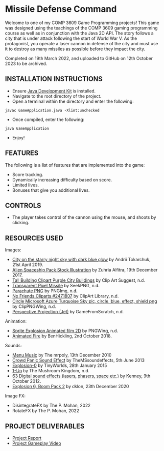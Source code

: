 # Missile Defense Command
Welcome to one of my COMP 3609 Game Programming projects! This game was designed using the teachings of the COMP 3609 gaming programming course as well as in conjunction with the Java 2D API. The story follows a city that is under attack following the start of World War V. As the protagonist, you operate a laser cannon in defense of the city and must use it to destroy as many missiles as possible before they impact the city.

Completed on 19th March 2022, and uploaded to GitHub on 12th October 2023 to be archived.


## INSTALLATION INSTRUCTIONS
* Ensure [Java Development Kit](https://www.oracle.com/java/technologies/downloads/) is installed.
* Navigate to the root directory of the project.
* Open a terminal within the directory and enter the following:
```
javac GameApplication.java -Xlint:unchecked
```
* Once compiled, enter the following:
```
java GameApplication 
```
* Enjoy!


## FEATURES
The following is a list of features that are implemented into the game:
* Score tracking.
* Dynamically increasing difficulty based on score.
* Limited lives.
* Bonuses that give you additional lives.


## CONTROLS
* The player takes control of the cannon using the mouse, and shoots by clicking.


## RESOURCES USED
Images: 
* [City on the starry night sky with dark blue glow](https://www.istockphoto.com/vector/city-on-the-starry-night-sky-with-dark-blue-glow-gm1144034606-307429014) by Andrii Tokarchuk, 21st April 2019.
* [Alien Spaceship Pack Stock Illustration](https://www.istockphoto.com/vector/alien-spaceship-pack-gm896179950-247506246) by Zuhria Alfitra, 19th December 2017.
* [Tall Building Clipart Purple City Buildings](https://www.clipartsuggest.com/tall-building-clipart-purple-city-buildings-with-sMGLMP-clipart/) by Clip Art Suggest, n.d.
* [Transparent Pixel Missile](https://www.seekpng.com/ipng/u2q8q8i1r5q8a9o0_png-library-library-art-maker-transparent-pixel-missile/) by SeekPNG, n.d.
* [Parachute PNG](https://pngimg.com/images/sport/parachute) by PNGImg, n.d.
* [No Friends Cliparts #2471807](https://clipart-library.com/clipart/1145043.htm) by ClipArt Library, n.d.
* [Circle Microsoft Azure Turquoise Sky plc, circle, blue, effect, shield png](https://www.pngwing.com/en/free-png-yypse) by ClipPNGWing, n.d.
* [Perspective Projection (Jet)](https://gamefromscratch.com/creating-a-game-sprite-rendering/) by GameFromScratch, n.d.

Animation:
* [Sprite Explosion Animated film 2D](https://www.pngwing.com/en/free-png-plgdq) by PNGWing, n.d.
* [Animated Fire](https://opengameart.org/content/animated-fire) by BenHickling, 2nd October 2018.

Sounds:
* [Menu Music](https://opengameart.org/content/menu-music) by The mrpoly, 13th December 2010
* [Crowd Panic Sound Effect](https://www.youtube.com/watch?v=zZuH4_Zn6YM) by TheMSsoundeffects, 5th June 2013
* [Explosion-0](https://opengameart.org/content/explosion-0) by TinyWorlds, 28th January 2015
* [1-Up](https://themushroomkingdom.net/media/smb/wav) by The Mushroom Kingdom, n.d.
* [63 Digital sound effects (lasers, phasers, space etc.)](https://opengameart.org/content/63-digital-sound-effects-lasers-phasers-space-etc) by Kenney, 9th October 2012.
* [Explosion 6, Boom Pack 2](https://opengameart.org/content/boom-pack-2) by dklon, 23th December 2020

Image FX:
* DisintegrateFX by The P. Mohan, 2022
* RotateFX by The P. Mohan, 2022


## PROJECT DELIVERABLES
* [Project Report](https://drive.google.com/file/d/1t7lFvIGeGVnVSpstC_TETGLEFhYWd_39/view?usp=sharing)
* [Project Gameplay Video](https://drive.google.com/file/d/1BqIaq2TcRgCLYCBMCBI_Inq05TAcrHFR/view?usp=sharing)
